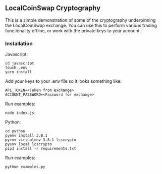## LocalCoinSwap Cryptography

This is a simple demonstration of some of the cryptography underpinning the LocalCoinSwap exchange. You can use this to perform various trading functionality offline, or work with the private keys to your account.

### Installation

Javascript:
```
cd javascript
touch .env
yarn install
```

Add your keys to your .env file so it looks something like:
```
API_TOKEN=<Token from exchange>
ACCOUNT_PASSWORD=<Password for exchange>
```

Run examples:
```
node index.js
```

Python:
```
cd python
pyenv install 3.8.1
pyenv virtualenv 3.8.1 lcscrypto
pyenv local lcscrypto
pip3 install -r requirements.txt
```

Run examples:
```
python examples.py
```
